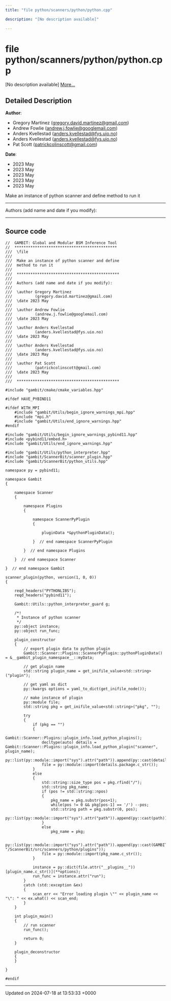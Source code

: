 ```yaml
---
title: "file python/scanners/python/python.cpp"

description: "[No description available]"

---
```


# file python/scanners/python/python.cpp

[No description available] [More...](#detailed-description)

## Detailed Description


**Author**: 

  * Gregory Martinez ([gregory.david.martinez@gmail.com](mailto:gregory.david.martinez@gmail.com)) 
  * Andrew Fowlie ([andrew.j.fowlie@googlemail.com](mailto:andrew.j.fowlie@googlemail.com)) 
  * Anders Kvellestad ([anders.kvellestad@fys.uio.no](mailto:anders.kvellestad@fys.uio.no)) 
  * Anders Kvellestad ([anders.kvellestad@fys.uio.no](mailto:anders.kvellestad@fys.uio.no)) 
  * Pat Scott ([patrickcolinscott@gmail.com](mailto:patrickcolinscott@gmail.com)) 


**Date**: 

  * 2023 May
  * 2023 May
  * 2023 May
  * 2023 May
  * 2023 May


Make an instance of python scanner and define method to run it



------------------

Authors (add name and date if you modify):



------------------




## Source code

```
//  GAMBIT: Global and Modular BSM Inference Tool
//  *********************************************
///  \file
///
///  Make an instance of python scanner and define 
///  method to run it
///
///  *********************************************
///
///  Authors (add name and date if you modify):
///
///  \author Gregory Martinez
///          (gregory.david.martinez@gmail.com)
///  \date 2023 May
///
///  \author Andrew Fowlie
///          (andrew.j.fowlie@googlemail.com)
///  \date 2023 May
///
///  \author Anders Kvellestad
///          (anders.kvellestad@fys.uio.no)   
///  \date 2023 May
///
///  \author Anders Kvellestad
///          (anders.kvellestad@fys.uio.no)   
///  \date 2023 May
///
///  \author Pat Scott
///          (patrickcolinscott@gmail.com)   
///  \date 2023 May
///
///  *********************************************

#include "gambit/cmake/cmake_variables.hpp"

#ifdef HAVE_PYBIND11

#ifdef WITH_MPI
    #include "gambit/Utils/begin_ignore_warnings_mpi.hpp"
    #include "mpi.h"
    #include "gambit/Utils/end_ignore_warnings.hpp"
#endif

#include "gambit/Utils/begin_ignore_warnings_pybind11.hpp"
#include <pybind11/embed.h>
#include "gambit/Utils/end_ignore_warnings.hpp"

#include "gambit/Utils/python_interpreter.hpp"
#include "gambit/ScannerBit/scanner_plugin.hpp"
#include "gambit/ScannerBit/python_utils.hpp"

namespace py = pybind11;

namespace Gambit
{
        
    namespace Scanner 
    {
    
        namespace Plugins 
        {
            
            namespace ScannerPyPlugin 
            {
                
                pluginData *&pythonPluginData();
                
            }  // end namespace ScannerPyPlugin
            
        }  // end namespace Plugins
        
    }  // end namespace Scanner
    
}  // end namespace Gambit

scanner_plugin(python, version(1, 0, 0))
{
    
    reqd_headers("PYTHONLIBS");
    reqd_headers("pybind11");

    Gambit::Utils::python_interpreter_guard g;
    
    /*!
     * Instance of python scanner
     */
    py::object instance;
    py::object run_func;

    plugin_constructor
    {
        // export plugin data to python plugin
        Gambit::Scanner::Plugins::ScannerPyPlugin::pythonPluginData() = &__gambit_plugin_namespace__::myData;

        // get plugin name
        std::string plugin_name = get_inifile_value<std::string>("plugin");

        // get yaml as dict
        py::kwargs options = yaml_to_dict(get_inifile_node());
        
        // make instance of plugin
        py::module file;
        std::string pkg = get_inifile_value<std::string>("pkg", "");
        
        try 
        {
            if (pkg == "")
            {
                Gambit::Scanner::Plugins::plugin_info.load_python_plugins();
                decltype(auto) details =  Gambit::Scanner::Plugins::plugin_info.load_python_plugin("scanner", plugin_name);
                py::list(py::module::import("sys").attr("path")).append(py::cast(details.loc));
                file = py::module::import(details.package.c_str());
            }
            else
            {
                std::string::size_type pos = pkg.rfind("/");
                std::string pkg_name;
                if (pos != std::string::npos)
                {
                    pkg_name = pkg.substr(pos+1);
                    while(pos != 0 && pkg[pos-1] == '/') --pos;
                    std::string path = pkg.substr(0, pos);
                    py::list(py::module::import("sys").attr("path")).append(py::cast(path));
                }
                else
                    pkg_name = pkg;
                
                py::list(py::module::import("sys").attr("path")).append(py::cast(GAMBIT_DIR "/ScannerBit/src/scanners/python/plugins"));
                file = py::module::import(pkg_name.c_str());
            }
            
            instance = py::dict(file.attr("__plugins__"))[plugin_name.c_str()](**options);
            run_func = instance.attr("run");
        }
        catch (std::exception &ex)
        {
            scan_err << "Error loading plugin \"" << plugin_name << "\": " << ex.what() << scan_end;
        }
    }

    int plugin_main() 
    {
        // run scanner
        run_func();
            
        return 0;
    }

    plugin_deconstructor 
    {
    }
    
}

#endif
```


-------------------------------

Updated on 2024-07-18 at 13:53:33 +0000
